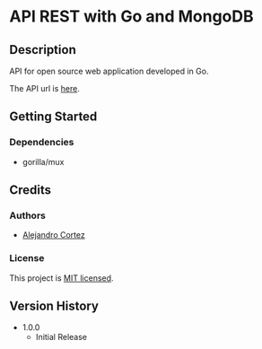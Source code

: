 # API REST with Go and MongoDB

## Description

API for open source web application developed in Go.

The API url is [here](https://kaizen-medical.herokuapp.com/).

## Getting Started

### Dependencies

* gorilla/mux

## Credits

### Authors

* [Alejandro Cortez](https://www.linkedin.com/in/alejandro-cortez/)  

### License

This project is [MIT licensed](./LICENSE).

## Version History

* 1.0.0
    * Initial Release